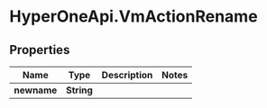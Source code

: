 # HyperOneApi.VmActionRename

## Properties

Name | Type | Description | Notes
------------ | ------------- | ------------- | -------------
**newname** | **String** |  | 


